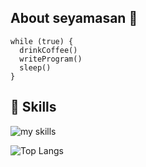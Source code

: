 ## About seyamasan 👋

```
while (true) {
  drinkCoffee()
  writeProgram()
  sleep()
}
```

## 🧠 Skills
<img alt="my skills" src="https://skillicons.dev/icons?theme=light&perline=8&i=kotlin,swift" />

![Top Langs](https://github-readme-stats.vercel.app/api/top-langs/?username=seyamasan&layout=compact&theme=tokyonight)
